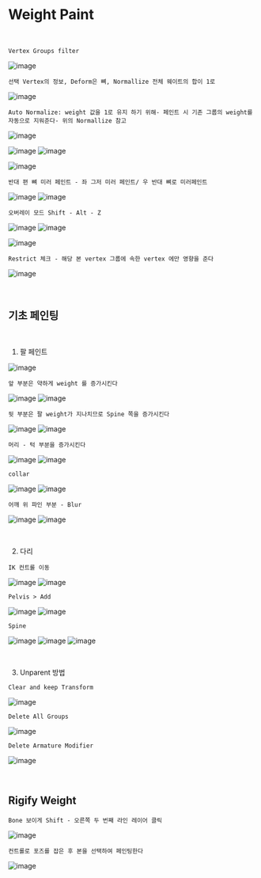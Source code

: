 Weight Paint
=============

<br>

`Vertex Groups filter`

![image](https://user-images.githubusercontent.com/30430227/139240618-e948f53f-ed04-4695-9770-2c8a100ed8df.png)

`선택 Vertex의 정보, Deform은 뼈, Normallize 전체 웨이트의 합이 1로`

![image](https://user-images.githubusercontent.com/30430227/139241173-56efea8f-c3c0-439c-bbce-4b59b64e7714.png)

`Auto Normalize: weight 값을 1로 유지 하기 위해- 페인트 시 기존 그룹의 weight를 자동으로 지워준다- 위의 Normallize 참고`

![image](https://user-images.githubusercontent.com/30430227/139243722-8c9769f9-31b3-4593-b4eb-910f2c7a977e.png)

![image](https://user-images.githubusercontent.com/30430227/139244225-704c22d7-16f7-4500-b950-b5a8b01698bb.png)
![image](https://user-images.githubusercontent.com/30430227/139244339-e816eb13-2eab-45a2-bdda-67b7098a48fb.png)

![image](https://user-images.githubusercontent.com/30430227/139244413-a4356888-4f10-4e08-a745-0d8bb55f09a3.png)

`반대 편 뼈 미러 페인트 - 좌 그저 미러 페인트/ 우 반대 뼈로 미러페인트 `

![image](https://user-images.githubusercontent.com/30430227/139245172-40dd0d55-abce-4dd0-8303-3cb68ef277e7.png)
![image](https://user-images.githubusercontent.com/30430227/139245214-1f47ebfc-9a9f-46bd-9dbb-272efbfdf2de.png)

`오버레이 모드 Shift - Alt - Z`

![image](https://user-images.githubusercontent.com/30430227/139247370-22ad976b-ef55-4173-a4b3-662f5eac167b.png)
![image](https://user-images.githubusercontent.com/30430227/139247393-2321435d-0d3c-4fc0-970f-58d18c71ad65.png)

![image](https://user-images.githubusercontent.com/30430227/139247443-164af663-ed45-4efe-919b-936974741edd.png)

`Restrict 체크 - 해당 본 vertex 그룹에 속한 vertex 에만 영향을 준다`

![image](https://user-images.githubusercontent.com/30430227/139248804-71e31a36-c686-4ab9-94bd-b98513c3f533.png)

<br>

기초 페인팅
-------------

<br>

1. 팔 페인트

![image](https://user-images.githubusercontent.com/30430227/139245830-ebda2f5c-c4f2-49ab-894c-3f21c7ba44a6.png)

`앞 부분은 약하게 weight 를 증가시킨다`

![image](https://user-images.githubusercontent.com/30430227/139245901-d995c6b8-3559-45d6-a340-a7a07f8f9f1c.png)
![image](https://user-images.githubusercontent.com/30430227/139246029-8e820506-0bc6-4d3a-9d5b-517529047f4b.png)

`뒷 부분은 팔 weight가 지나치므로 Spine 쪽을 증가시킨다`

![image](https://user-images.githubusercontent.com/30430227/139246284-74650db8-78f8-4f35-92ce-00ecb5298a6e.png)
![image](https://user-images.githubusercontent.com/30430227/139246323-1695ac90-e703-496b-9536-abd4f8b492df.png)

`머리 - 턱 부분을 증가시킨다`

![image](https://user-images.githubusercontent.com/30430227/139246547-66d3dd6d-5869-4b3b-8346-b9ded2094428.png)
![image](https://user-images.githubusercontent.com/30430227/139246593-641e4c08-24b2-422a-b956-48ebd60c7a4d.png)

`collar`

![image](https://user-images.githubusercontent.com/30430227/139246791-10581bdb-48da-4915-a6fd-2a8fd66878e8.png)
![image](https://user-images.githubusercontent.com/30430227/139246814-38b66c4d-00d0-4c0b-9819-2b3d4ee805af.png)

`어깨 위 파인 부분 - Blur`

![image](https://user-images.githubusercontent.com/30430227/139247191-d85bf26d-6854-4dbf-9706-d507a03e1a75.png)
![image](https://user-images.githubusercontent.com/30430227/139247245-a698ef96-d4eb-4b97-95ea-d6047a859883.png)

<br>

2. 다리

`IK 컨트롤 이동`

![image](https://user-images.githubusercontent.com/30430227/139247691-75c562a8-1bc9-4d79-9a2a-1b7f34909a58.png)
![image](https://user-images.githubusercontent.com/30430227/139247755-cc24653e-14d3-4e07-83c8-e7138ce1c7b8.png)

`Pelvis > Add`

![image](https://user-images.githubusercontent.com/30430227/139247890-1ff66c38-015b-46d2-b372-d654aef6be61.png)
![image](https://user-images.githubusercontent.com/30430227/139248040-f30e503f-03e1-4416-8b5c-81a572525dad.png)

`Spine`

![image](https://user-images.githubusercontent.com/30430227/139248193-1e00feb2-5504-46b6-ba8e-3f9cf6f4c897.png)
![image](https://user-images.githubusercontent.com/30430227/139248165-6785c9c5-5d06-4aaa-98e7-bda24826caf2.png)
![image](https://user-images.githubusercontent.com/30430227/139248234-1fcb99e0-8b4d-41a1-bb98-fa78340404dc.png)

<br>

3. Unparent 방법

`Clear and keep Transform`

![image](https://user-images.githubusercontent.com/30430227/139249313-792a37d6-7ab5-4630-9322-2dc6f43b68b1.png)

`Delete All Groups`

![image](https://user-images.githubusercontent.com/30430227/139249468-45681c49-47d1-4244-9bd8-a1b9bf45de35.png)

`Delete Armature Modifier`

![image](https://user-images.githubusercontent.com/30430227/139249574-1e813ef1-ba67-4163-8d9f-779dd01b21b5.png)


<br>

Rigify Weight
-----------------

`Bone 보이게 Shift - 오른쪽 두 번째 라인 레이어 클릭`

![image](https://user-images.githubusercontent.com/30430227/139250242-c52805fe-d2b5-4cd5-9c5b-612ebfcf7629.png)

`컨트롤로 포즈를 잡은 후 본을 선택하여 페인팅한다`

![image](https://user-images.githubusercontent.com/30430227/139250288-d9fa897d-03e7-43d1-bc80-8098ccf043a0.png)




